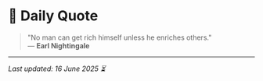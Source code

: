 # 📜 Daily Quote

> "No man can get rich himself unless he enriches others."  
> — **Earl Nightingale**

---

_Last updated: 16 June 2025 ⏳_
